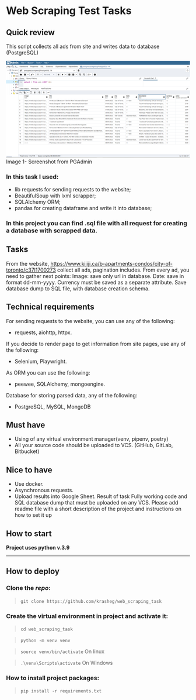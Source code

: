 # Web Scraping Test Tasks

## Quick review
 This script collects all ads from site and writes data to database (PostgreSQL)

![Alt text](additional_files/pg_admin_screenshot.PNG)
Image 1- Screenshot from PGAdmin

### In this task I used:
- lib requests for sending requests to the website;
- BeautifulSoup with lxml scrapper;
- SQLAlchemy ORM;
- pandas for creating dataframe and write it into database;
### In this project you can find .sql file with all request for creating a database with scrapped data.

## Tasks
From the website, https://www.kijiji.ca/b-apartments-condos/city-of-toronto/c37l1700273
collect all ads, pagination includes.
From every ad, you need to gather next points:
Image: save only url in database.
Date: save in format dd-mm-yyyy.
Currency must be saved as a separate attribute.
Save database dump to SQL file, with database creation schema.
## Technical requirements

For sending requests to the website, you can use any of the following:
- requests, aiohttp, httpx.

If you decide to render page to get information from site pages, use any of the
following:
- Selenium, Playwright.

As ORM you can use the following:
- peewee, SQLAlchemy, mongoengine.

Database for storing parsed data, any of the following:
- PostgreSQL, MySQL, MongoDB
## Must have
- Using of any virtual environment manager(venv, pipenv, poetry)
- All your source code should be uploaded to VCS. (GitHub, GitLab, Bitbucket)
## Nice to have
- Use docker.
- Asynchronous requests.
- Upload results into Google Sheet.
Result of task
Fully working code and SQL database dump that must be uploaded on any VCS. Please add
readme file with a short description of the project and instructions on how to set it up


## How to start

__Project uses python v.3.9__

***

## How to deploy

### Clone the _repo_:

> `git clone https://github.com/krasheg/web_scraping_task`

### Create the virtual environment in project and activate it:

> `cd web_scraping_task`

> `python -m venv venv`

> `source venv/bin/activate` On linux

> `.\venv\Scripts\activate` On Windows

### How to install project packages:

> `pip install -r requirements.txt`
